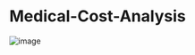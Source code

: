 # Medical-Cost-Analysis

![image](https://github.com/user-attachments/assets/bec86cab-c7db-44b6-87e7-1db6705c74bc)
